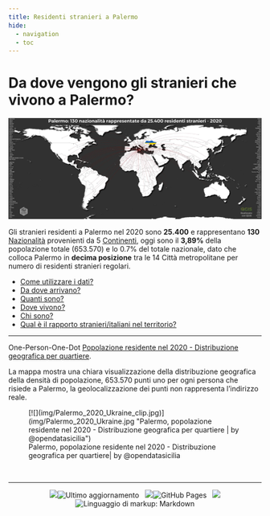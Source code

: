 ```yaml
---
title: Residenti stranieri a Palermo
hide:
  - navigation
  - toc
---
```

<style> 
/*.md-content__inner {padding-top: .5rem;  padding-bottom: .5rem; background-image:url({{ config.site_url}}img/covid19_sfondo.png);  background-repeat: no-repeat;  background-attachment: scroll;  background-position: center center;  background-size: contain;}*/
/*.md-typeset .md-content__button {display: none!important; }*/
/*.md-typeset h1, .md-typeset h2 {   display: none!important; }*/
.md-footer__inner {   display: none!important; }
.md-typeset h5 {text-transform: none!important; color: #212529!important;}
.md-typeset h3 { font-weight: bold!important; color: #212529!important;}
[dir=ltr] .md-top { margin-left: 97.1%!important;}
</style>

# Da dove vengono gli stranieri che vivono a Palermo?
[![](img/Palermo_World_Ukraine_clip.jpg)](img/Palermo_World_Ukraine.jpg "Distribuzione geografica per tipologie di Aree - Scarica il file ad alta risoluzione | Realizzato con QGIS")

Gli stranieri residenti a Palermo nel 2020 sono **25.400** e rappresentano **130** [Nazionalità](https://it.wikipedia.org/wiki/Geoschema_delle_Nazioni_Unite#Asia_occidentale_(Western_Asia)) provenienti da 5 [Continenti](https://it.wikipedia.org/wiki/Continente), oggi sono il **3,89%** della popolazione totale (653.570) e lo 0.7% del totale nazionale, dato che colloca Palermo in **decima posizione** tra le 14 Città metropolitane per numero di residenti stranieri regolari.<br>

- [Come utilizzare i dati?](dati/dati.md)
- [Da dove arrivano?](dove/provenienza/)
- [Quanti sono?](dove/quanti/)
- [Dove vivono?](dove/dove_vivono/)
- [Chi sono?](dove/chi)
- [Qual è il rapporto stranieri/italiani nel territorio?](rapporto/rapporto/)

---

One-Person-One-Dot [Popolazione residente nel 2020 - Distribuzione geografica per quartiere](dove/one-person-one-dot/).

La mappa mostra  una chiara visualizzazione della distribuzione geografica della densità di popolazione, 653.570 punti uno per ogni persona che risiede a Palermo, la geolocalizzazione dei punti non rappresenta l’indirizzo reale.

<figure markdown>
[![](img/Palermo_2020_Ukraine_clip.jpg)](img/Palermo_2020_Ukraine.jpg "Palermo, popolazione residente nel 2020 - Distribuzione geografica per quartiere | by @opendatasicilia")
<figcaption>Palermo, popolazione residente nel 2020 - Distribuzione geografica per quartiere| by @opendatasicilia</figcaption>
</figure>

<body>
<br>
<hr> 
<p align="center"> 
<img src="https://img.shields.io/badge/Ultimo Aggiornamernto-005bbb?style=for-the-badge&logo=github&logoColor=ffd500" class="immagonobox1"><img src="https://img.shields.io/github/last-commit/opendatasicilia/palermomeltingpot?color=ffd500&label&logoColor=ffd500&style=for-the-badge" class="immagonobox1" title="Ultimo aggiornamento">&nbsp;&nbsp;&nbsp;<img src="https://img.shields.io/badge/gITHUB PAGES-005bbb?style=for-the-badge&logo=HTML5&logoColor=ffd500" class="immagonobox1"><img src="https://img.shields.io/github/workflow/status/opendatasicilia/palermomeltingpot/gh-deploy?color=ffd500&label&logoColor=ffd500&style=for-the-badge" class="immagonobox1" title="GitHub Pages">&nbsp;&nbsp;&nbsp;<img src="https://img.shields.io/badge/Linguaggio%20di%20markup-005bbb?style=for-the-badge&logo=Markdown&logoColor=ffd500" class="immagonobox1"><img src="https://img.shields.io/badge/Markdown-ffd500?style=for-the-badge&Color=ffd500" class="immagonobox1" title="Linguaggio di markup: Markdown">

 




 </p>
   </body>